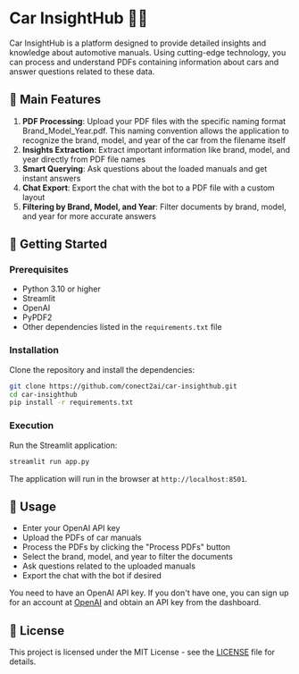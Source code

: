 # Car InsightHub 🚗💡

Car InsightHub is a platform designed to provide detailed insights and knowledge about automotive manuals. Using cutting-edge technology, you can process and understand PDFs containing information about cars and answer questions related to these data.

## 🎯 Main Features

1. **PDF Processing**: Upload your PDF files with the specific naming format Brand_Model_Year.pdf. This naming convention allows the application to recognize the brand, model, and year of the car from the filename itself
2. **Insights Extraction**: Extract important information like brand, model, and year directly from PDF file names
3. **Smart Querying**: Ask questions about the loaded manuals and get instant answers
4. **Chat Export**: Export the chat with the bot to a PDF file with a custom layout
5. **Filtering by Brand, Model, and Year**: Filter documents by brand, model, and year for more accurate answers

## 🚀 Getting Started

### Prerequisites

- Python 3.10 or higher
- Streamlit
- OpenAI
- PyPDF2
- Other dependencies listed in the `requirements.txt` file

### Installation

Clone the repository and install the dependencies:

```bash
git clone https://github.com/conect2ai/car-insighthub.git
cd car-insighthub
pip install -r requirements.txt
```

### Execution

Run the Streamlit application:

```bash
streamlit run app.py
```

The application will run in the browser at `http://localhost:8501`.

## 📝 Usage

- Enter your OpenAI API key
- Upload the PDFs of car manuals
- Process the PDFs by clicking the "Process PDFs" button
- Select the brand, model, and year to filter the documents
- Ask questions related to the uploaded manuals
- Export the chat with the bot if desired

You need to have an OpenAI API key. If you don't have one, you can sign up for an account at [OpenAI](https://openai.com/) and obtain an API key from the dashboard.

## 📄 License

This project is licensed under the MIT License - see the [LICENSE](LICENSE) file for details.